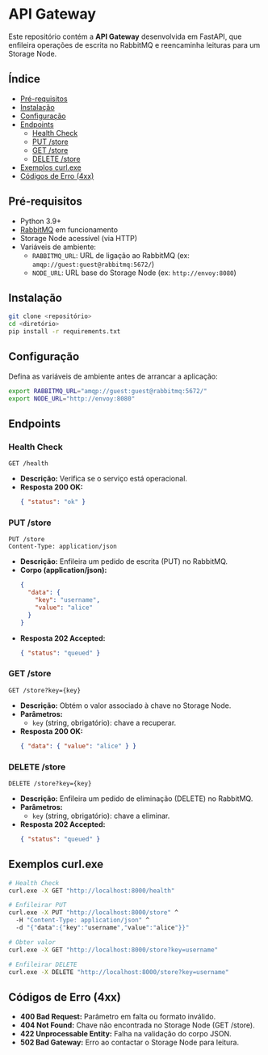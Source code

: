 # API Gateway

Este repositório contém a **API Gateway** desenvolvida em FastAPI, que enfileira operações de escrita no RabbitMQ e reencaminha leituras para um Storage Node.

## Índice

- [Pré-requisitos](#pré-requisitos)
- [Instalação](#instalação)
- [Configuração](#configuração)
- [Endpoints](#endpoints)
  - [Health Check](#health-check)
  - [PUT /store](#put-store)
  - [GET /store](#get-store)
  - [DELETE /store](#delete-store)
- [Exemplos curl.exe](#exemplos-curlexe)
- [Códigos de Erro (4xx)](#códigos-de-erro-4xx)

## Pré-requisitos

- Python 3.9+
- [RabbitMQ](https://www.rabbitmq.com/) em funcionamento
- Storage Node acessível (via HTTP)
- Variáveis de ambiente:
  - `RABBITMQ_URL`: URL de ligação ao RabbitMQ (ex: `amqp://guest:guest@rabbitmq:5672/`)
  - `NODE_URL`: URL base do Storage Node (ex: `http://envoy:8080`)

## Instalação

```bash
git clone <repositório>
cd <diretório>
pip install -r requirements.txt
```

## Configuração

Defina as variáveis de ambiente antes de arrancar a aplicação:

```bash
export RABBITMQ_URL="amqp://guest:guest@rabbitmq:5672/"
export NODE_URL="http://envoy:8080"
```

## Endpoints

### Health Check

```http
GET /health
```

- **Descrição:** Verifica se o serviço está operacional.
- **Resposta 200 OK:**
  ```json
  { "status": "ok" }
  ```

### PUT /store

```http
PUT /store
Content-Type: application/json
```

- **Descrição:** Enfileira um pedido de escrita (PUT) no RabbitMQ.
- **Corpo (application/json):**
  ```json
  {
    "data": {
      "key": "username",
      "value": "alice"
    }
  }
  ```
- **Resposta 202 Accepted:**
  ```json
  { "status": "queued" }
  ```

### GET /store

```http
GET /store?key={key}
```

- **Descrição:** Obtém o valor associado à chave no Storage Node.
- **Parâmetros:**
  - `key` (string, obrigatório): chave a recuperar.
- **Resposta 200 OK:**
  ```json
  { "data": { "value": "alice" } }
  ```

### DELETE /store

```http
DELETE /store?key={key}
```

- **Descrição:** Enfileira um pedido de eliminação (DELETE) no RabbitMQ.
- **Parâmetros:**
  - `key` (string, obrigatório): chave a eliminar.
- **Resposta 202 Accepted:**
  ```json
  { "status": "queued" }
  ```

## Exemplos curl.exe

```bash
# Health Check
curl.exe -X GET "http://localhost:8000/health"

# Enfileirar PUT
curl.exe -X PUT "http://localhost:8000/store" ^
  -H "Content-Type: application/json" ^
  -d "{"data":{"key":"username","value":"alice"}}"

# Obter valor
curl.exe -X GET "http://localhost:8000/store?key=username"

# Enfileirar DELETE
curl.exe -X DELETE "http://localhost:8000/store?key=username"
```

## Códigos de Erro (4xx)

- **400 Bad Request:** Parâmetro em falta ou formato inválido.
- **404 Not Found:** Chave não encontrada no Storage Node (GET /store).
- **422 Unprocessable Entity:** Falha na validação do corpo JSON.
- **502 Bad Gateway:** Erro ao contactar o Storage Node para leitura.

